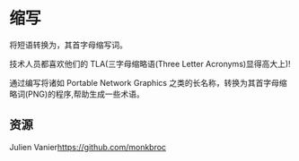 # 缩写

将短语转换为，其首字母缩写词。

技术人员都喜欢他们的 TLA(三字母缩略语(Three Letter Acronyms)显得高大上)!

通过编写将诸如 Portable Network Graphics 之类的长名称，转换为其首字母缩略词(PNG)的程序,帮助生成一些术语。

[help-page]: https://exercism.io/tracks/rust/learning
[modules]: https://doc.rust-lang.org/book/ch07-00-modules.html
[cargo]: https://doc.rust-lang.org/book/ch14-00-more-about-cargo.html
[rust-tests]: https://doc.rust-lang.org/book/ch11-02-running-tests.html

## 资源

Julien Vanier<https://github.com/monkbroc>
